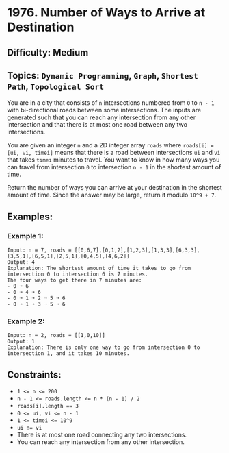 # 1976. Number of Ways to Arrive at Destination

## Difficulty: Medium
## Topics: `Dynamic Programming`, `Graph`, `Shortest Path`, `Topological Sort`

You are in a city that consists of `n` intersections numbered from `0` to `n - 1` with bi-directional roads between some intersections. The inputs are generated such that you can reach any intersection from any other intersection and that there is at most one road between any two intersections.

You are given an integer `n` and a 2D integer array `roads` where `roads[i] = [ui, vi, timei]` means that there is a road between intersections `ui` and `vi` that takes `timei` minutes to travel. You want to know in how many ways you can travel from intersection `0` to intersection `n - 1` in the shortest amount of time.

Return the number of ways you can arrive at your destination in the shortest amount of time. Since the answer may be large, return it modulo `10^9 + 7`.

## Examples:
### Example 1:
```
Input: n = 7, roads = [[0,6,7],[0,1,2],[1,2,3],[1,3,3],[6,3,3],[3,5,1],[6,5,1],[2,5,1],[0,4,5],[4,6,2]]
Output: 4
Explanation: The shortest amount of time it takes to go from intersection 0 to intersection 6 is 7 minutes.
The four ways to get there in 7 minutes are:
- 0 ➝ 6
- 0 ➝ 4 ➝ 6
- 0 ➝ 1 ➝ 2 ➝ 5 ➝ 6
- 0 ➝ 1 ➝ 3 ➝ 5 ➝ 6
```

### Example 2:
```
Input: n = 2, roads = [[1,0,10]]
Output: 1
Explanation: There is only one way to go from intersection 0 to intersection 1, and it takes 10 minutes.
```

## Constraints:
* `1 <= n <= 200`
* `n - 1 <= roads.length <= n * (n - 1) / 2`
* `roads[i].length == 3`
* `0 <= ui, vi <= n - 1`
* `1 <= timei <= 10^9`
* `ui != vi`
* There is at most one road connecting any two intersections.
* You can reach any intersection from any other intersection.

